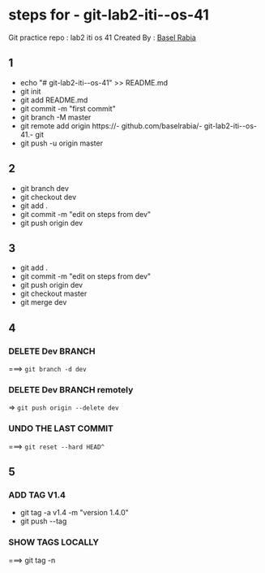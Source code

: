 # steps for - git-lab2-iti--os-41

Git practice repo : lab2 iti os 41
Created By : [Basel Rabia](https://github.com/baselrabia)
## 1
- echo "# git-lab2-iti--os-41" >> README.md
- git init
- git add README.md
- git commit -m "first commit"
- git branch -M master
- git remote add origin https://- github.com/baselrabia/- git-lab2-iti--os-41.- git
- git push -u origin master


## 2


- git branch dev 
- git checkout dev
- git add .
- git commit -m "edit on steps from dev"
- git push origin dev


## 3
- git add .
- git commit -m "edit on steps from dev"
- git push origin dev
- git checkout master 
- git merge dev 

## 4

### DELETE Dev BRANCH 
===>  `git branch -d dev`
### DELETE Dev BRANCH remotely 
=> `git push origin --delete dev`
### UNDO THE LAST COMMIT 
===> `git reset --hard HEAD^`



## 5

### ADD TAG V1.4

- git tag -a v1.4 -m "version 1.4.0"
- git push --tag

### SHOW TAGS LOCALLY 

===> git tag -n